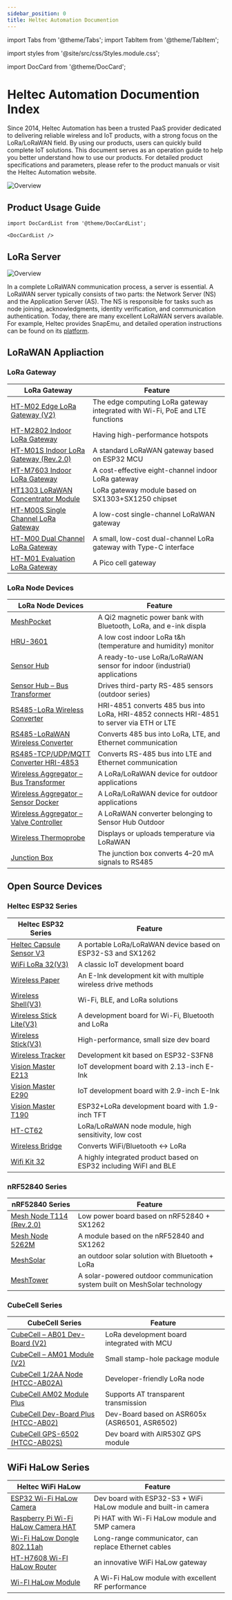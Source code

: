 ```yaml
---
sidebar_position: 0
title: Heltec Automation Documention
---
```



import Tabs from '@theme/Tabs';
import TabItem from '@theme/TabItem';

import styles from '@site/src/css/Styles.module.css';

import DocCard from '@theme/DocCard';

# Heltec Automation Documention Index



Since 2014, Heltec Automation has been a trusted PaaS provider dedicated to delivering reliable wireless and IoT products, with a strong focus on the LoRa/LoRaWAN field. By using our products, users can quickly build complete IoT solutions. This document serves as an operation guide to help you better understand how to use our products. For detailed product specifications and parameters, please refer to the product manuals or visit the Heltec Automation website.


![Overview](/img/main-img/3.png)


## Product Usage Guide



```mdx-code-block
import DocCardList from '@theme/DocCardList';

<DocCardList />
```

## LoRa Server


![Overview](/img/main-img/4.png)

In a complete LoRaWAN communication process, a server is essential. A LoRaWAN server typically consists of two parts: the Network Server (NS) and the Application Server (AS). The NS is responsible for tasks such as node joining, acknowledgments, identity verification, and communication authentication. Today, there are many excellent LoRaWAN servers available. For example, Heltec provides SnapEmu, and detailed operation instructions can be found on its [platform](/docs/platforms).


## LoRaWAN Appliaction

### LoRa Gateway 
| LoRa Gateway                                                                 | Feature                                   |
| ------------------------------------------------------------------------------- | ----------------------------------------- |
| [HT-M02 Edge LoRa Gateway (V2)](/docs/devices/lorawan-application/lora-gateway/ht-m02_v2/)          | The edge computing LoRa gateway integrated with Wi-Fi, PoE and LTE functions |
| [HT-M2802 Indoor LoRa Gateway](/docs/devices/lorawan-application/lora-gateway/ht-m2802/)            | Having high-performance hotspots          |
| [HT-M01S Indoor LoRa Gateway (Rev.2.0)](/docs/devices/lorawan-application/lora-gateway/ht-m01s_v2/) | A standard LoRaWAN gateway based on ESP32 MCU |
| [HT-M7603 Indoor LoRa Gateway](/docs/devices/lorawan-application/lora-gateway/ht-m7603/)            | A cost-effective eight-channel indoor LoRa gateway |
| [HT1303 LoRaWAN Concentrator Module](/docs/devices/lorawan-application/lora-gateway/ht-1303/)       | LoRa gateway module based on SX1303+SX1250 chipset |
| [HT-M00S Single Channel LoRa Gateway](/docs/devices/lorawan-application/lora-gateway/ht-m00s/)      | A low-cost single-channel LoRaWAN gateway |
| [HT-M00 Dual Channel LoRa Gateway](/docs/devices/lorawan-application/lora-gateway/ht-m00/)          | A small, low-cost dual-channel LoRa gateway with Type-C interface |
| [HT-M01 Evaluation LoRa Gateway](/docs/devices/lorawan-application/lora-gateway/ht-m01/)            | A Pico cell gateway |

###  LoRa Node Devices   
|   LoRa Node Devices                                                             | Feature                                             |
| -------------------------------------------------------------------------------- | --------------------------------------------------- |
| [MeshPocket](/docs/devices/lorawan-application/lora-node-devices/meshpocket/)    | A Qi2 magnetic power bank with Bluetooth, LoRa, and e-ink displa |
| [HRU-3601](/docs/devices/lorawan-application/lora-node-devices/hru-3601/)                                 | A low cost indoor LoRa t&h (temperature and humidity) monitor |
| [Sensor Hub](/docs/devices/lorawan-application/lora-node-devices/hri-3621/)                             | A ready-to-use LoRa/LoRaWAN sensor for indoor (industrial) applications |
| [Sensor Hub – Bus Transformer](/docs/devices/lorawan-application/lora-node-devices/hri-3622/)  | Drives third-party RS-485 sensors (outdoor series)  |
| [RS485-LoRa Wireless Converter](/docs/devices/lorawan-application/lora-node-devices/hri-485x-rs-485/hri-4851/) | HRI-4851 converts 485 bus into LoRa, HRI-4852 connects HRI-4851 to server via ETH or LTE |
| [RS485-LoRaWAN Wireless Converter](/docs/devices/lorawan-application/lora-node-devices/hri-485x-rs-485/hri-4851-lorawan/) | Converts 485 bus into LoRa, LTE, and Ethernet communication |
| [RS485-TCP/UDP/MQTT Converter HRI-4853](/docs/devices/lorawan-application/lora-node-devices/hri-485x-rs-485/hri-4853/) | Converts RS-485 bus into LTE and Ethernet communication |
| [Wireless Aggregator – Bus Transformer](/docs/devices/lorawan-application/lora-node-devices/hri-3632/)    | A LoRa/LoRaWAN device for outdoor applications      |
| [Wireless Aggregator – Sensor Docker](/docs/devices/lorawan-application/lora-node-devices/hri-3631/)      | A LoRa/LoRaWAN device for outdoor applications      |
| [Wireless Aggregator – Valve Controller](/docs/devices/lorawan-application/lora-node-devices/hri-3633/)   | A LoRaWAN converter belonging to Sensor Hub Outdoor |
| [Wireless Thermoprobe](/docs/devices/lorawan-application/lora-node-devices/hru-1000/)         | Displays or uploads temperature via LoRaWAN         |
| [Junction Box](/docs/devices/lorawan-application/lora-node-devices/junction-box/) | The junction box converts 4–20 mA signals to RS485 |


## Open Source Devices

### Heltec ESP32 Series 
| Heltec ESP32 Series                                                                 | Feature                                  |
| -------------------------------------------------------------------------------- | ---------------------------------------- |
| [Heltec Capsule Sensor V3](/docs/devices/open-source-hardware/esp32-series/lora-32/capsule-sensor-v3/) | A portable LoRa/LoRaWAN device based on ESP32-S3 and SX1262 |
| [WiFi LoRa 32(V3)](/docs/devices/open-source-hardware/esp32-series/lora-32/wifi-lora-32-v3/)                  | A classic IoT development board          |
| [Wireless Paper](/devices/open-source-hardware/esp32-series/lora-32/wireless-paper/)                     | An E-Ink development kit with multiple wireless drive methods |
| [Wireless Shell(V3)](/docs/devices/open-source-hardware/esp32-series/lora-32/wireless-shell/)              | Wi-Fi, BLE, and LoRa solutions           |
| [Wireless Stick Lite(V3)](/docs/devices/open-source-hardware/esp32-series/lora-32/wireless-stick-lite/)    | A development board for Wi-Fi, Bluetooth and LoRa |
| [Wireless Stick(V3)](/docs/devices/open-source-hardware/esp32-series/lora-32/wireless-stick/)              | High-performance, small size dev board   |
| [Wireless Tracker](/docs/devices/open-source-hardware/esp32-series/lora-32/wireless-tracker/)                 | Development kit based on ESP32-S3FN8     |
| [Vision Master E213](/docs/devices/open-source-hardware/esp32-series/vision-master/vison-master-e213/)             | IoT development board with 2.13-inch E-Ink |
| [Vision Master E290](/docs/devices/open-source-hardware/esp32-series/vision-master/vison-master-e290/)             | IoT development board with 2.9-inch E-Ink |
| [Vision Master T190](/docs/devices/open-source-hardware/esp32-series/vision-master/vison-master-t190/)             | ESP32+LoRa development board with 1.9-inch TFT |
| [HT-CT62](/docs/devices/open-source-hardware/esp32-series/lora-32/wireless-min-shell-ht-ct62/)                                   | LoRa/LoRaWAN node module, high sensitivity, low cost |
| [Wireless Bridge](/docs/devices/open-source-hardware/esp32-series/lora-32/wireless-bridge/)                   | Converts WiFi/Bluetooth ↔ LoRa           |
| [Wifi Kit 32](/docs/devices/open-source-hardware/esp32-series/lora-32/wifi-kit-32/) | A highly integrated product based on ESP32 including WiFI and BLE |

### nRF52840 Series
| nRF52840 Series                                                               | Feature                                  |
| -------------------------------------------------------------------------------- | ---------------------------------------- |
| [Mesh Node T114 (Rev.2.0)](/docs/devices/open-source-hardware/nrf52840-series/mesh-node-t114/)           | Low power board based on nRF52840 + SX1262 |
| [Mesh Node 5262M](/docs/devices/open-source-hardware/nrf52840-series/mesh-node-5262m/) | A module based on the nRF52840 and SX1262 |
| [MeshSolar](/docs/devices/open-source-hardware/nrf52840-series/mesh-solar/) | an outdoor solar solution with Bluetooth + LoRa |
| [MeshTower](/docs/devices/open-source-hardware/nrf52840-series/mesh-tower/) | A solar-powered outdoor communication system built on MeshSolar technology |

### CubeCell Series
| CubeCell Series                                                               | Feature                                  |
| -------------------------------------------------------------------------------- | ---------------------------------------- |
| [CubeCell – AB01 Dev-Board (V2)](/docs/devices/open-source-hardware/cubecell-series/htcc_ab01/)       | LoRa development board integrated with MCU |
| [CubeCell – AM01 Module (V2)](/docs/devices/open-source-hardware/cubecell-series/htcc_am01/)          | Small stamp-hole package module          |
| [CubeCell 1/2AA Node (HTCC-AB02A)](/docs/devices/open-source-hardware/cubecell-series/htcc_ab02a/)       | Developer-friendly LoRa node             |
| [CubeCell AM02 Module Plus](/docs/devices/open-source-hardware/cubecell-series/htcc_am02/)               | Supports AT transparent transmission     |
| [CubeCell Dev-Board Plus (HTCC-AB02)](/docs/devices/open-source-hardware/cubecell-series/htcc_ab02/)     | Dev-Board based on ASR605x (ASR6501, ASR6502) |
| [CubeCell GPS-6502 (HTCC-AB02S)](/docs/devices/open-source-hardware/cubecell-series/htcc_ab02s/)         | Dev board with AIR530Z GPS module        |


## WiFi HaLow Series

| Heltec WiFi HaLow                                                                | Feature                                  |
| -------------------------------------------------------------------------------- | ---------------------------------------- |
| [ESP32 Wi-Fi HaLow Camera](/docs/devices/wifi-halow/ht-hc32/)                  | Dev board with ESP32-S3 + WiFi HaLow module and built-in camera |
| [Raspberry Pi Wi-Fi HaLow Camera HAT](/docs/devices/wifi-halow/ht-hr01/)       | Pi HAT with Wi-Fi HaLow module and 5MP camera |
| [Wi-Fi HaLow Dongle 802.11ah](/docs/devices/wifi-halow/ht-hd01/)               | Long-range communicator, can replace Ethernet cables |
| [HT-H7608 Wi-FI HaLow Router](/docs/devices/wifi-halow/ht-h7608/)              | an innovative WiFi HaLow gateway |
| [Wi-FI HaLow Module](/docs/devices/wifi-halow/ht-hc01/)                        | A Wi-Fi HaLow module with excellent RF performance |





